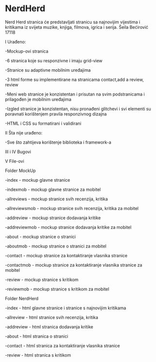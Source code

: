 ﻿# NerdHerd
Nerd Herd stranica će predstavljati stranicu sa najnovijim vijestima i kritikama iz svijeta muzike, knjiga, filmova, igrica i serija. Šeila Bećirović 17118

I Urađeno:

-Mockup-ovi stranica

-6 stranica koje su responzivne i imaju grid-view

-Stranice su adaptivne mobilnim uređajima

-3 html forme su implementirane na stranicama contact,add a review, review

-Meni web stranice je konzistentan i prisutan na svim podstranicama i prilagođen je mobilnim uređajima

-Izgled stranice je konzistentan, nisu pronađeni glitchevi i svi elementi su poravnati korištenjem pravila responzivnog dizajna

-HTML i CSS su formatirani i validirani

II Šta nije urađeno:

-Sve što zahtijeva korištenje biblioteka i framework-a

III i IV Bugovi

V File-ovi


Folder MockUp 

-index - mockup glavne stranice

-indexmob - mockup glavne stranice za mobitel

-allreviews - mockup stranice svih recenzija, kritika

-allreviewsmob - mockup stranice svih recenzija, kritika za mobitel

-addreview - mockup stranice dodavanja kritike

-addreviewmob - mockup stranice dodavanja kritike za mobitel

-about - mockup stranice o stranici 

-aboutmob - mockup stranice o stranici za mobitel

-contact - mockup stranice za kontaktiranje vlasnika stranice

-contactmob - mockup stranice za kontaktiranje vlasnika stranice za mobitel

-review - mockup stranice s kritikom

-reviewmob - mockup stranice s kritikom za mobitel


Folder NerdHerd

-index - html glavne stranice i stranice s najnovijim kritikama

-allreview -  html stranice svih recenzija, kritika

-addreview -  html stranica dodavanja kritike

-about - html stranica o stranici 

-contact - html stranica za kontaktiranje vlasnika stranice

-review - html stranica s kritikom
